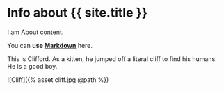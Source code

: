 # Info about {{ site.title }}

I am About content.

You can **use [Markdown](https://daringfireball.net/projects/markdown/syntax)** here.

This is Clifford. As a kitten, he jumped off a literal cliff to find his humans. He is a good boy.

![Cliff]({% asset cliff.jpg @path %})
